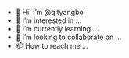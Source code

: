 - 👋 Hi, I’m @gityangbo
- 👀 I’m interested in ...
- 🌱 I’m currently learning ...
- 💞️ I’m looking to collaborate on ...
- 📫 How to reach me ...

<!---
gityangbo/gityangbo is a ✨ special ✨ repository because its `README.md` (this file) appears on your GitHub profile.
You can click the Preview link to take a look at your changes.
--->
